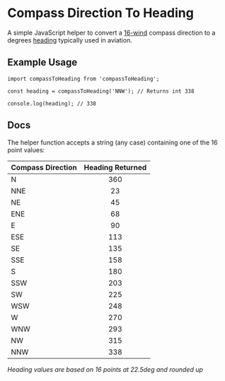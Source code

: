# Compass Direction To Heading
A simple JavaScript helper to convert a [16-wind](https://en.wikipedia.org/wiki/Points_of_the_compass) compass direction to a degrees [heading](https://en.wikipedia.org/wiki/Heading_(navigation)) typically used in aviation.

## Example Usage

```
import compassToHeading from 'compassToHeading';

const heading = compassToHeading('NNW'); // Returns int 338

console.log(heading); // 338

```

## Docs

The helper function accepts a string (any case) containing one of the 16 point values:

| Compass Direction | Heading Returned |
| ------------- |:-------------:|
| N | 360 |
| NNE | 23 |
| NE | 45 |
| ENE | 68 |
| E | 90 |
| ESE | 113 |
| SE | 135 |
| SSE | 158 |
| S | 180 |
| SSW | 203 |
| SW | 225 |
| WSW | 248 |
| W | 270 |
| WNW | 293 |
| NW | 315 |
| NNW | 338 |

_Heading values are based on 16 points at 22.5deg and rounded up_